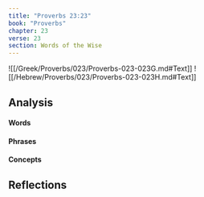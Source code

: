 ```yaml
---
title: "Proverbs 23:23"
book: "Proverbs"
chapter: 23
verse: 23
section: Words of the Wise
---
```

![[/Greek/Proverbs/023/Proverbs-023-023G.md#Text]]
![[/Hebrew/Proverbs/023/Proverbs-023-023H.md#Text]]

## Analysis

#### Words

#### Phrases

#### Concepts

## Reflections

